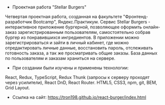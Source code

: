 * Проектная работа "Stellar Burgers"

Четвертая проектная работа, созданная на факультете "Фронтенд-разработчик Bootcamp", Яндекс.Практикум.
Сервис Stellar Burgers - интерактивное приложение бургерной, позволяющее оформить онлайн-заказ зарегистрированным пользователям, самостоятельно собрав бургер из понравившихся ингредиентов. В приложении можно зарегистрироваться и зайти в личный кабинет, где можно отредактировать личные данные, восстановить пароль, отслеживать готовность заказа, а так же просматривать общие заказы. База данных по пользователям и заказам храниться на сервере.

* При создании были изучены и применены технологии:

React,
Redux,
TypeScript,
Redux Thunk (запросы к серверу проходят через усилители),
React DnD,
React Router.
HTML5,
CSS3,
npm,
git,
BEM,
Grid Layout.

* Ссылка на сайт:
https://tron198.github.io/react-burger/index.html 

